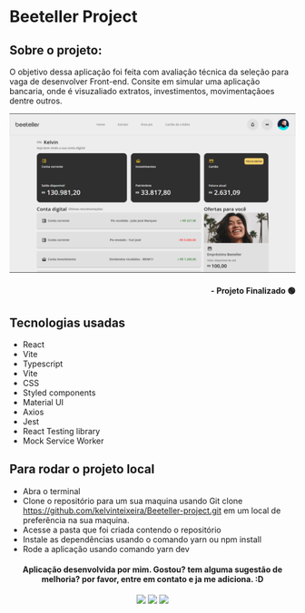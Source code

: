 # Beeteller Project

## Sobre o projeto:
O objetivo dessa aplicação foi feita com avaliação técnica da seleção para vaga de desenvolver Front-end. Consite em simular uma aplicação bancaria, onde é visuzaliado extratos, investimentos, movimentaçãoes dentre outros.

<img src='./public/cover.png'>

#### <div align="right">- Projeto Finalizado 🟢 <div>

## Tecnologias usadas
- React
- Vite
- Typescript
- Vite
- CSS
- Styled components
- Material UI
- Axios
- Jest
- React Testing library
- Mock Service Worker

## Para rodar o projeto local
  - Abra o terminal
  - Clone o repositório para um sua maquina usando Git clone https://github.com/kelvinteixeira/Beeteller-project.git em um local de preferência na sua maquina. 
  - Acesse a pasta que foi criada contendo o repositório
  - Instale as dependências usando o comando yarn ou npm install
  - Rode a aplicação usando comando yarn dev

#### <div align="center">Aplicação desenvolvida por mim. Gostou? tem alguma sugestão de melhoria? por favor, entre em contato e ja me adiciona. :D

<div>

<div align="center"> 
  <a href="https://instagram.com/kelvinteixeira_" target="_blank"><img src="https://img.shields.io/badge/-Instagram-%23E4405F?style=for-the-badge&logo=instagram&logoColor=white" target="_blank"></a>
  <a href = "mailto:kelvin.teixeira.santos@gmail.com"><img src="https://img.shields.io/badge/-Gmail-%23333?style=for-the-badge&logo=gmail&logoColor=white" target="_blank"></a>
  <a href="https://www.linkedin.com/in/kelvin-teixeira-8707b41a8/" target="_blank"><img src="https://img.shields.io/badge/-LinkedIn-%230077B5?style=for-the-badge&logo=linkedin&logoColor=white" target="_blank"></a> 
  </div>
